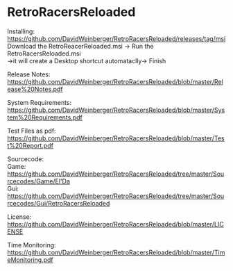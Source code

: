# RetroRacersReloaded

Installing:  
  https://github.com/DavidWeinberger/RetroRacersReloaded/releases/tag/msi  
  Download the RetroReacerReloaded.msi -> Run the RetroRacersReloaded.msi  
  ->it will create a Desktop shortcut automataclly-> Finish  
    
Release Notes:  
  https://github.com/DavidWeinberger/RetroRacersReloaded/blob/master/Release%20Notes.pdf  
    
System Requirements:  
  https://github.com/DavidWeinberger/RetroRacersReloaded/blob/master/System%20Requirements.pdf  
   
Test Files as pdf:  
  https://github.com/DavidWeinberger/RetroRacersReloaded/blob/master/Test%20Report.pdf  
    
Sourcecode:  
  Game: https://github.com/DavidWeinberger/RetroRacersReloaded/tree/master/Sourcecodes/Game/El'Da  
  Gui: https://github.com/DavidWeinberger/RetroRacersReloaded/tree/master/Sourcecodes/Gui/RetroRacersReloaded  
    
License:  
  https://github.com/DavidWeinberger/RetroRacersReloaded/blob/master/LICENSE  
  
Time Monitoring:  
https://github.com/DavidWeinberger/RetroRacersReloaded/blob/master/TimeMonitoring.pdf
